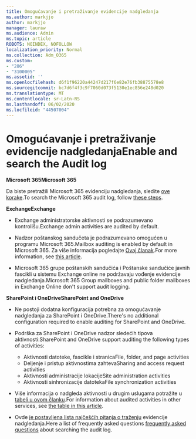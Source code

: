 ```yaml
---
title: Omogućavanje i pretraživanje evidencije nadgledanja
ms.author: markjjo
author: markjjo
manager: lauraw
ms.audience: Admin
ms.topic: article
ROBOTS: NOINDEX, NOFOLLOW
localization_priority: Normal
ms.collection: Adm_O365
ms.custom:
- "286"
- "3100005"
ms.assetid: ''
ms.openlocfilehash: d6f1f96220a44247d217f6e82e76fb38875578e8
ms.sourcegitcommit: bc7d6f4f3c9f7060d073f5130e1ec856e248d020
ms.translationtype: MT
ms.contentlocale: sr-Latn-RS
ms.lasthandoff: 06/02/2020
ms.locfileid: "44507004"
---
```

# <a name="enable-and-search-the-audit-log"></a><span data-ttu-id="3a00b-102">Omogućavanje i pretraživanje evidencije nadgledanja</span><span class="sxs-lookup"><span data-stu-id="3a00b-102">Enable and search the Audit log</span></span>

<span data-ttu-id="3a00b-103">**Microsoft 365**</span><span class="sxs-lookup"><span data-stu-id="3a00b-103">**Microsoft 365**</span></span>

<span data-ttu-id="3a00b-104">Da biste pretražili Microsoft 365 evidenciju nadgledanja, sledite [ove korake](https://docs.microsoft.com/microsoft-365/compliance/search-the-audit-log-in-security-and-compliance#search-the-audit-log).</span><span class="sxs-lookup"><span data-stu-id="3a00b-104">To search the Microsoft 365 audit log, follow [these steps](https://docs.microsoft.com/microsoft-365/compliance/search-the-audit-log-in-security-and-compliance#search-the-audit-log).</span></span>

<span data-ttu-id="3a00b-105">**Exchange**</span><span class="sxs-lookup"><span data-stu-id="3a00b-105">**Exchange**</span></span>

- <span data-ttu-id="3a00b-106">Exchange administratorske aktivnosti se podrazumevano kontrolišu.</span><span class="sxs-lookup"><span data-stu-id="3a00b-106">Exchange admin activities are audited by default.</span></span>

- <span data-ttu-id="3a00b-107">Nadzor poštanskog sandučeta je podrazumevano omogućen u programu Microsoft 365.</span><span class="sxs-lookup"><span data-stu-id="3a00b-107">Mailbox auditing is enabled by default in Microsoft 365.</span></span> <span data-ttu-id="3a00b-108">Za više informacija pogledajte [Ovaj članak](https://docs.microsoft.com/microsoft-365/compliance/enable-mailbox-auditing).</span><span class="sxs-lookup"><span data-stu-id="3a00b-108">For more information, see  [this article](https://docs.microsoft.com/microsoft-365/compliance/enable-mailbox-auditing).</span></span>

- <span data-ttu-id="3a00b-109">Microsoft 365 grupe poštanskih sandučića i Poštanske sandučiće javnih fascikli u sistemu Exchange online ne podržavaju vođenje evidencije nadgledanja.</span><span class="sxs-lookup"><span data-stu-id="3a00b-109">Microsoft 365 Group mailboxes and public folder mailboxes in Exchange Online don't support audit logging.</span></span>

<span data-ttu-id="3a00b-110">**SharePoint i OneDrive**</span><span class="sxs-lookup"><span data-stu-id="3a00b-110">**SharePoint and OneDrive**</span></span>

- <span data-ttu-id="3a00b-111">Ne postoji dodatna konfiguracija potrebna za omogućavanje nadgledanja za SharePoint i OneDrive.</span><span class="sxs-lookup"><span data-stu-id="3a00b-111">There's no additional configuration required to enable auditing for SharePoint and OneDrive.</span></span>

- <span data-ttu-id="3a00b-112">Podrška za SharePoint i OneDrive nadzor sledećih tipova aktivnosti:</span><span class="sxs-lookup"><span data-stu-id="3a00b-112">SharePoint and OneDrive support auditing the following types of activities:</span></span>

    - <span data-ttu-id="3a00b-113">Aktivnosti datoteke, fascikle i stranica</span><span class="sxs-lookup"><span data-stu-id="3a00b-113">File, folder, and page activities</span></span>
    - <span data-ttu-id="3a00b-114">Deljenje i pristup aktivnostima zahteva</span><span class="sxs-lookup"><span data-stu-id="3a00b-114">Sharing and access request activities</span></span>
    - <span data-ttu-id="3a00b-115">Aktivnosti administracije lokacije</span><span class="sxs-lookup"><span data-stu-id="3a00b-115">Site administration activities</span></span>
    - <span data-ttu-id="3a00b-116">Aktivnosti sinhronizacije datoteka</span><span class="sxs-lookup"><span data-stu-id="3a00b-116">File synchronization activities</span></span>

- <span data-ttu-id="3a00b-117">Više informacija o nadgleda aktivnosti u drugim uslugama potražite u [tabeli u ovom članku](https://docs.microsoft.com/microsoft-365/compliance/search-the-audit-log-in-security-and-compliance#audited-activities).</span><span class="sxs-lookup"><span data-stu-id="3a00b-117">For information about audited activities in other services, see  [the table in this article](https://docs.microsoft.com/microsoft-365/compliance/search-the-audit-log-in-security-and-compliance#audited-activities).</span></span>

- <span data-ttu-id="3a00b-118">Ovde [je postavljena lista najčešćih pitanja o traženju](https://docs.microsoft.com/microsoft-365/compliance/search-the-audit-log-in-security-and-compliance#frequently-asked-questions) evidencije nadgledanja.</span><span class="sxs-lookup"><span data-stu-id="3a00b-118">Here a list of frequently asked questions [frequently asked questions](https://docs.microsoft.com/microsoft-365/compliance/search-the-audit-log-in-security-and-compliance#frequently-asked-questions) about searching the audit log.</span></span>